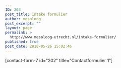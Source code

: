 ```yaml
---
ID: 203
post_title: Intake formulier
author: mesoloog
post_excerpt: ""
layout: page
permalink: >
  http://www.mesoloog-utrecht.nl/intake-formulier/
published: true
post_date: 2018-05-26 15:02:46
---
```

[contact-form-7 id="202" title="Contactformulier 1"]
